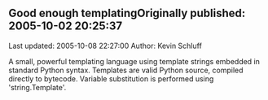 ## Good enough templatingOriginally published: 2005-10-02 20:25:37 
Last updated: 2005-10-08 22:27:00 
Author: Kevin Schluff 
 
A small, powerful templating language using template strings embedded in standard Python syntax.  Templates are valid Python source, compiled directly to bytecode.  Variable substitution is performed using 'string.Template'.